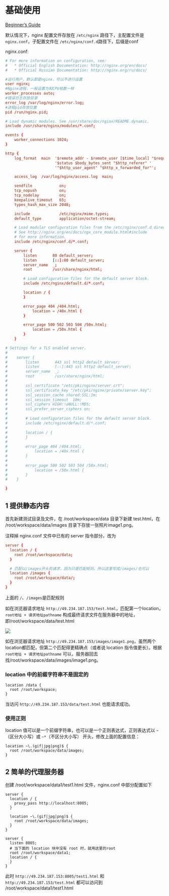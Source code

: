 # 基础使用

[Beginner’s Guide](http://nginx.org/en/docs/beginners_guide.html)

默认情况下，nginx 配置文件存放在 `/etc/nginx` 路径下，主配置文件是 `nginx.conf`，子配置文件在 `/etc/nginx/conf.d`路径下，后缀是conf

nginx.conf:

```conf
# For more information on configuration, see:
#   * Official English Documentation: http://nginx.org/en/docs/
#   * Official Russian Documentation: http://nginx.org/ru/docs/

#运行用户，默认即是nginx，可以不进行设置
user nginx;
#Nginx进程，一般设置为和CPU核数一样
worker_processes auto;
#错误日志存放目录
error_log /var/log/nginx/error.log;
#进程pid存放位置
pid /run/nginx.pid;

# Load dynamic modules. See /usr/share/doc/nginx/README.dynamic.
include /usr/share/nginx/modules/*.conf;

events {
    worker_connections 1024;
}

http {
    log_format  main  '$remote_addr - $remote_user [$time_local] "$request" '
                      '$status $body_bytes_sent "$http_referer" '
                      '"$http_user_agent" "$http_x_forwarded_for"';

    access_log  /var/log/nginx/access.log  main;

    sendfile            on;
    tcp_nopush          on;
    tcp_nodelay         on;
    keepalive_timeout   65;
    types_hash_max_size 2048;

    include             /etc/nginx/mime.types;
    default_type        application/octet-stream;

    # Load modular configuration files from the /etc/nginx/conf.d directory.
    # See http://nginx.org/en/docs/ngx_core_module.html#include
    # for more information.
    include /etc/nginx/conf.d/*.conf;

    server {
        listen       80 default_server;
        listen       [::]:80 default_server;
        server_name  _;
        root         /usr/share/nginx/html;

        # Load configuration files for the default server block.
        include /etc/nginx/default.d/*.conf;

        location / {
        }

        error_page 404 /404.html;
            location = /40x.html {
        }

        error_page 500 502 503 504 /50x.html;
            location = /50x.html {
        }
    }

# Settings for a TLS enabled server.
#
#    server {
#        listen       443 ssl http2 default_server;
#        listen       [::]:443 ssl http2 default_server;
#        server_name  _;
#        root         /usr/share/nginx/html;
#
#        ssl_certificate "/etc/pki/nginx/server.crt";
#        ssl_certificate_key "/etc/pki/nginx/private/server.key";
#        ssl_session_cache shared:SSL:1m;
#        ssl_session_timeout  10m;
#        ssl_ciphers HIGH:!aNULL:!MD5;
#        ssl_prefer_server_ciphers on;
#
#        # Load configuration files for the default server block.
#        include /etc/nginx/default.d/*.conf;
#
#        location / {
#        }
#
#        error_page 404 /404.html;
#            location = /40x.html {
#        }
#
#        error_page 500 502 503 504 /50x.html;
#            location = /50x.html {
#        }
#    }

}
```

## 1 提供静态内容

首先新建测试目录及文件，在 /root/workspace/data 目录下新建 test.html，在 /root/workspace/data/images 目录下存放一张照片image1.png。

注释掉 nginx.conf 文件中已有的 server 指令部分，改为

```conf
server {
  location / {
    root /root/workspace/data;
  }

  # 匹配以/images开头的请求，因为只是匹配规则，所以这里写成/images/也可以
  location /images {
    root /root/workspace/data/;
  }
}
```

上面的 `/`、`/images`是匹配规则

如在浏览器请求地址 `http://49.234.187.153/test.html`，匹配第一个location，`root地址 + 请求地址pathname` 构成最终请求文件在服务器中的地址，即/root/workspace/data/test.html

![](https://image.newarea.site/2023-12-04-00-16-03.png)

如在浏览器请求地址 `http://49.234.187.153/images/image1.png`，虽然两个location都匹配，但第二个匹配得更精确点（或者说 location 指令值更长）。根据 `root地址 + 请求地址pathname` 可以，服务器回去找/root/workspace/data/images/image1.png。

### location 中的前缀字符串不是固定的

```
location /data {
  root /root/workspace;
}
```

当访问 `http://49.234.187.153/data/test.html` 也能请求成功。

### 使用正则

location 值可以是一个前缀字符串，也可以是一个正则表达式，正则表达式以 `~`（区分大小写）或 `~*`（不区分大小写） 开头，修改上面的配置信息：

```
location ~\.(gif|jpg|png)$ {
  root /root/workspace/data/images;
}
```

## 2 简单的代理服务器

创建 /root/workspace/data1/test1.html 文件，nginx.conf 中部分配置如下

```
server {
  location / {
    proxy_pass http://localhost:8005;
  }

  location ~\.(gif|jpg|png)$ {
    root /root/workspace/data/images;
  }
}

server {
  listen 8005;
  # 当下面的 location 块中没有 root 时，就用这里的root
  root /root/workspace/data1;
  location / {
  }
}
```

此时 `http://49.234.187.153:8005/test1.html` 和 `http://49.234.187.153/test.html` 都可以访问到 /root/workspace/data1/test1.html